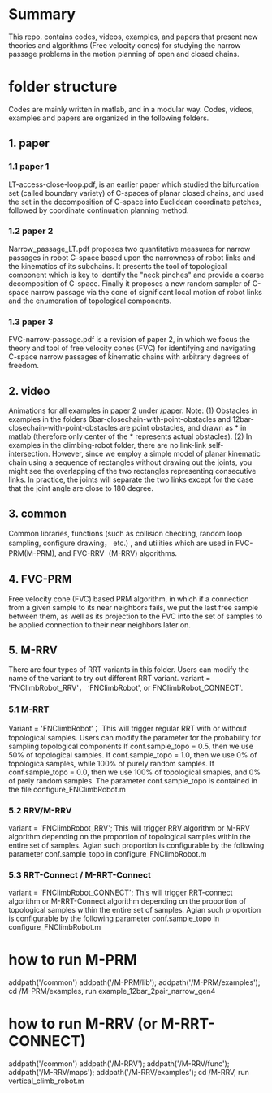 # Summary
This repo. contains codes, videos, examples, and papers that present new theories and algorithms (Free velocity cones) for studying the narrow passage
problems in the motion planning of open and closed chains. 

# folder structure
Codes are mainly written in matlab, and in a modular way.  Codes, videos, examples and papers are organized in the following folders.
 ## 1. paper
   
 ### 1.1 paper 1
LT-access-close-loop.pdf,  is an earlier paper which studied the bifurcation set (called boundary variety) of C-spaces of  planar closed chains, and used
the set in the decomposition of C-space into Euclidean coordinate patches, followed by coordinate continuation planning method.
     
 ### 1.2 paper 2
Narrow_passage_LT.pdf  proposes two quantitative measures for narrow passages  in robot C-space based upon the narrowness of robot links and 
the kinematics of its subchains.  It presents the tool of topological component which is key to identify the "neck pinches" and provide a coarse decomposition of
C-space. Finally it proposes a new random sampler of C-space narrow passage via the cone of significant local motion of robot links and the enumeration of
topological components.  

 ### 1.3 paper 3
 FVC-narrow-passage.pdf is a revision of paper 2, in which we focus the theory and tool of free velocity cones (FVC) for identifying and navigating C-space narrow passages of kinematic chains with arbitrary degrees of freedom.

## 2. video
Animations for all examples in paper 2 under /paper. Note: (1) Obstacles in examples in the folders 6bar-closechain-with-point-obstacles and 12bar-closechain-with-point-obstacles are point obstacles, and drawn as * in matlab (therefore only center of the * represents actual obstacles). (2) In examples in the climbing-robot folder, there are no link-link self-intersection. However, since we employ a simple model of planar kinematic chain using a sequence of rectangles without drawing out the joints, you might see the overlapping of the two rectangles representing consecutive links. In practice, the joints
will separate the two links except for the case that the joint angle are close to 180 degree.

## 3. common
 Common libraries, functions (such as collision checking, random loop sampling, configure drawing， etc.)
, and utilities which are used in  FVC-PRM(M-PRM), and FVC-RRV（M-RRV) algorithms.

## 4. FVC-PRM
Free velocity cone (FVC) based PRM algorithm, in which if a connection from a given sample to its near neighbors fails, we put the last free sample between them, as well as its projection to the FVC into the set of samples to be applied connection to their near neighbors later on.
 
## 5. M-RRV
There are four types of RRT variants in this folder. Users can modify the name of the variant to try out different RRT variant. 
variant = 'FNClimbRobot_RRV'， ‘FNClimbRobot', or FNClimbRobot_CONNECT'.

### 5.1 M-RRT
Variant = 'FNClimbRobot‘；  This will trigger regular RRT with or without topological samples. Users can modify the
parameter for the probability for sampling topological components
If conf.sample_topo = 0.5, then we use 50% of topological samples.
If conf.sample_topo = 1.0, then we use 0%  of topologica samples, while 100% of purely random samples.
If conf.sample_topo = 0.0, then we use 100% of topological smaples, and 0% of prely random samples.
The parameter conf.sample_topo is contained in the file configure_FNClimbRobot.m

### 5.2 RRV/M-RRV
variant = 'FNClimbRobot_RRV'; This will trigger RRV algorithm or M-RRV algorithm depending on 
the proportion of topological samples within the entire set of samples. Agian such proportion is configurable by the following parameter
conf.sample_topo in configure_FNClimbRobot.m

### 5.3  RRT-Connect / M-RRT-Connect
variant = 'FNClimbRobot_CONNECT'; This will trigger RRT-connect algorithm or M-RRT-Connect algorithm depending on
the proportion of topological samples within the entire set of samples. Agian such proportion is configurable by the following parameter
conf.sample_topo in configure_FNClimbRobot.m


# how to run M-PRM
addpath('/common')
addpath('/M-PRM/lib');
addpath('/M-PRM/examples');
cd /M-PRM/examples, run example_12bar_2pair_narrow_gen4

# how to run M-RRV (or M-RRT-CONNECT)
addpath('/common')
addpath('/M-RRV');
addpath('/M-RRV/func');
addpath('/M-RRV/maps');
addpath('/M-RRV/examples');
cd /M-RRV, run vertical_climb_robot.m
